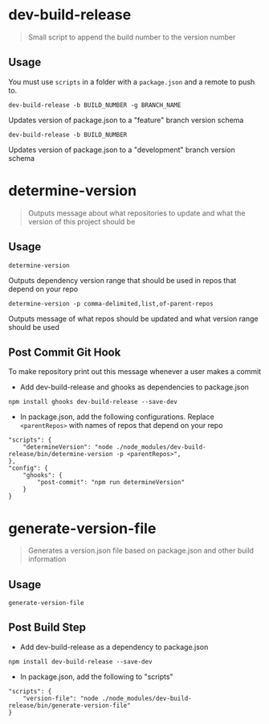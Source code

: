# dev-build-release

> Small script to append the build number to the version number

## Usage

You must use `scripts` in a folder with a `package.json` and a remote to push to.

`dev-build-release -b BUILD_NUMBER -g BRANCH_NAME`

Updates version of package.json to a "feature" branch version schema

`dev-build-release -b BUILD_NUMBER`

Updates version of package.json to a "development" branch version schema

# determine-version

> Outputs message about what repositories to update and what the version of this project should be

## Usage

`determine-version`

Outputs dependency version range that should be used in repos that depend on your repo

`determine-version -p comma-delimited,list,of-parent-repos`

Outputs message of what repos should be updated and what version range should be used

## Post Commit Git Hook
To make repository print out this message whenever a user makes a commit

* Add dev-build-release and ghooks as dependencies to package.json
```
npm install ghooks dev-build-release --save-dev
```

* In package.json, add the following configurations. Replace `<parentRepos>` with names of repos that depend on your repo

```
"scripts": {
    "determineVersion": "node ./node_modules/dev-build-release/bin/determine-version -p <parentRepos>",
},
"config": {
    "ghooks": {
        "post-commit": "npm run determineVersion"
    }
}
```

# generate-version-file

> Generates a version.json file based on package.json and other build information

## Usage

`generate-version-file`

## Post Build Step

* Add dev-build-release as a dependency to package.json
```
npm install dev-build-release --save-dev
```

* In package.json, add the following to "scripts"

```
"scripts": {
    "version-file": "node ./node_modules/dev-build-release/bin/generate-version-file"
}
```